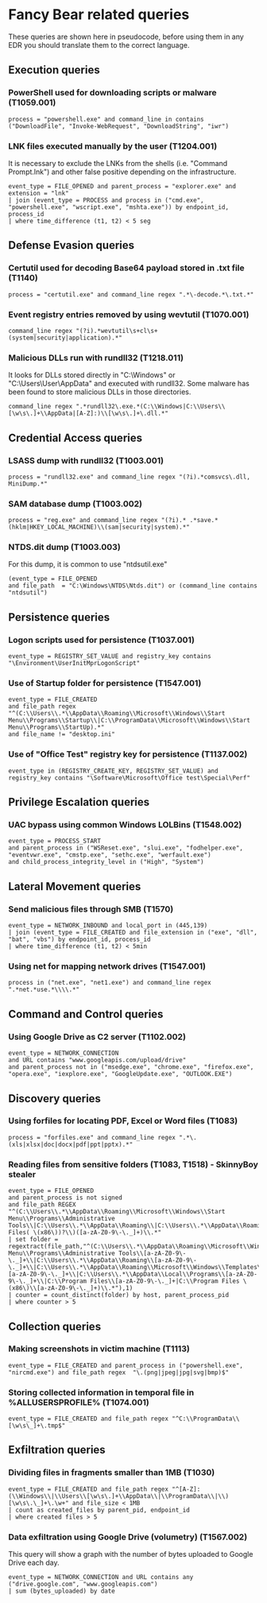 # Fancy Bear related queries
These queries are shown here in pseudocode, before using them in any EDR you should translate them to the correct language.

## Execution queries

### PowerShell used for downloading scripts or malware (T1059.001)
```
process = "powershell.exe" and command_line in contains ("DownloadFile", "Invoke-WebRequest", "DownloadString", "iwr")
```

### LNK files executed manually by the user (T1204.001)
It is necessary to exclude the LNKs from the shells (i.e. "Command Prompt.lnk") and other false positive depending on the infrastructure.

```
event_type = FILE_OPENED and parent_process = "explorer.exe" and extension = "lnk"
| join (event_type = PROCESS and process in ("cmd.exe", "powershell.exe", "wscript.exe", "mshta.exe")) by endpoint_id, process_id
| where time_difference (t1, t2) < 5 seg
```

## Defense Evasion queries

### Certutil used for decoding Base64 payload stored in .txt file (T1140)
```
process = "certutil.exe" and command_line regex ".*\-decode.*\.txt.*"
```

### Event registry entries removed by using wevtutil (T1070.001)
```
command_line regex "(?i).*wevtutil\s+cl\s+(system|security|application).*"
```

### Malicious DLLs run with rundll32 (T1218.011)
It looks for DLLs stored directly in "C:\Windows" or "C:\Users\User\AppData\" and executed with rundll32. Some malware has been found to store malicious DLLs in those directories.
```
command_line regex ".*rundll32\.exe.*(C:\\Windows|C:\\Users\\[\w\s\.]+\\AppData|[A-Z]:)\\[\w\s\.]+\.dll.*"
```
## Credential Access queries

### LSASS dump with rundll32 (T1003.001)
```
process = "rundll32.exe" and command_line regex "(?i).*comsvcs\.dll, MiniDump.*"
```

### SAM database dump (T1003.002)
```
process = "reg.exe" and command_line regex "(?i).* .*save.*(hklm|HKEY_LOCAL_MACHINE)\\(sam|security|system).*"
```

### NTDS.dit dump (T1003.003)
For this dump, it is common to use "ntdsutil.exe"
```
(event_type = FILE_OPENED
and file_path  = "C:\Windows\NTDS\Ntds.dit") or (command_line contains "ntdsutil")
```

## Persistence queries

### Logon scripts used for persistence (T1037.001)
```
event_type = REGISTRY_SET_VALUE and registry_key contains "\Environment\UserInitMprLogonScript"
```

### Use of Startup folder for persistence (T1547.001)
```
event_type = FILE_CREATED 
and file_path regex "^(C:\\Users\\.*\\AppData\\Roaming\\Microsoft\\Windows\\Start Menu\\Programs\\Startup\\|C:\\ProgramData\\Microsoft\\Windows\\Start Menu\\Programs\\StartUp).*" 
and file_name != "desktop.ini"
```

### Use of "Office Test" registry key for persistence (T1137.002)
```
event_type in (REGISTRY_CREATE_KEY, REGISTRY_SET_VALUE) and registry_key contains "\Software\Microsoft\Office test\Special\Perf" 
```

## Privilege Escalation queries

### UAC bypass using common Windows LOLBins (T1548.002)
```
event_type = PROCESS_START 
and parent_process in ("WSReset.exe", "slui.exe", "fodhelper.exe", "eventvwr.exe", "cmstp.exe", "sethc.exe", "werfault.exe") 
and child_process_integrity_level in ("High", "System")
```

## Lateral Movement queries

### Send malicious files through SMB (T1570)
```
event_type = NETWORK_INBOUND and local_port in (445,139)
| join (event_type = FILE_CREATED and file_extension in ("exe", "dll", "bat", "vbs") by endpoint_id, process_id
| where time_difference (t1, t2) < 5min
```

### Using net for mapping network drives (T1547.001)
```
process in ("net.exe", "net1.exe") and command_line regex ".*net.*use.*\\\\.*"
```

## Command and Control queries

### Using Google Drive as C2 server (T1102.002)
```
event_type = NETWORK_CONNECTION
and URL contains "www.googleapis.com/upload/drive"
and parent_process not in ("msedge.exe", "chrome.exe", "firefox.exe", "opera.exe", "iexplore.exe", "GoogleUpdate.exe", "OUTLOOK.EXE")
```

## Discovery queries

### Using forfiles for locating PDF, Excel or Word files (T1083)
```
process = "forfiles.exe" and command_line regex ".*\.(xls|xlsx|doc|docx|pdf|ppt|pptx).*"
```

### Reading files from sensitive folders (T1083, T1518) - SkinnyBoy stealer
```
event_type = FILE_OPENED
and parent_process is not signed
and file_path REGEX "^(C:\\Users\\.*\\AppData\\Roaming\\Microsoft\\Windows\\Start Menu\\Programs\\Administrative Tools\\|C:\\Users\\.*\\AppData\\Roaming\\|C:\\Users\\.*\\AppData\\Roaming\\Microsoft\\Windows\\Templates\\|C:\\Users\\.*\\AppData\\Local\\Programs\\|C:\\Program Files( \(x86\))?\\)([a-zA-Z0-9\-\._]+)\\.*"
| set folder = regextract(file_path,"^(C:\\Users\\.*\\AppData\\Roaming\\Microsoft\\Windows\\Start Menu\\Programs\\Administrative Tools\\[a-zA-Z0-9\-\._]+\\|C:\\Users\\.*\\AppData\\Roaming\\[a-zA-Z0-9\-\._]+\\|C:\\Users\\.*\\AppData\\Roaming\\Microsoft\\Windows\\Templates\\[a-zA-Z0-9\-\._]+\\|C:\\Users\\.*\\AppData\\Local\\Programs\\[a-zA-Z0-9\-\._]+\\|C:\\Program Files\\[a-zA-Z0-9\-\._]+|C:\\Program Files \(x86\)\\[a-zA-Z0-9\-\._]+)\\.*"),1)
| counter = count_distinct(folder) by host, parent_process_pid
| where counter > 5
```

## Collection queries

### Making screenshots in victim machine (T1113)
```
event_type = FILE_CREATED and parent_process in ("powershell.exe", "nircmd.exe") and file_path regex  "\.(png|jpeg|jpg|svg|bmp)$"
```

### Storing collected information in temporal file in %ALLUSERSPROFILE% (T1074.001)
```
event_type = FILE_CREATED and file_path regex "^C:\\ProgramData\\[\w\s\_]+\.tmp$"
```

## Exfiltration queries

### Dividing files in fragments smaller than 1MB (T1030)
```
event_type = FILE_CREATED and file_path regex "^[A-Z]:(\\Windows\\|\\Users\\[\w\s\.]+\\AppData\\|\\ProgramData\\|\\)[\w\s\.\_]+\.\w+" and file_size < 1MB
| count as created_files by parent_pid, endpoint_id
| where created files > 5
```

### Data exfiltration using Google Drive (volumetry) (T1567.002)
This query will show a graph with the number of bytes uploaded to Google Drive each day.
```
event_type = NETWORK_CONNECTION and URL contains any ("drive.google.com", "www.googleapis.com")
| sum (bytes_uploaded) by date
```


